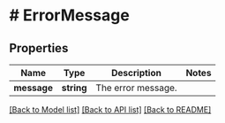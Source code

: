 # # ErrorMessage

## Properties

Name | Type | Description | Notes
------------ | ------------- | ------------- | -------------
**message** | **string** | The error message. |

[[Back to Model list]](../../README.md#models) [[Back to API list]](../../README.md#endpoints) [[Back to README]](../../README.md)
